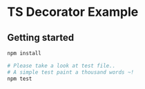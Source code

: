 # TS Decorator Example

## Getting started
```sh
npm install

# Please take a look at test file..
# A simple test paint a thousand words ~!
npm test
```